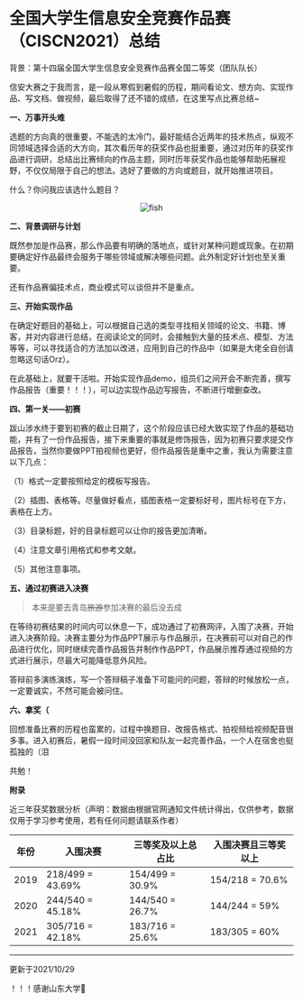 # 全国大学生信息安全竞赛作品赛（CISCN2021）总结


背景：第十四届全国大学生信息安全竞赛作品赛全国二等奖（团队队长）

信安大赛之于我而言，是一段从寒假到暑假的历程，期间看论文、想方向、实现作品、写文档、做视频，最后取得了还不错的成绩，在这里写点比赛总结~

**一、万事开头难**

选题的方向真的很重要，不能选的太冷门，最好能结合近两年的技术热点，纵观不同领域选择合适的大方向，其次看历年的获奖作品也挺重要，通过对历年的获奖作品进行调研，总结出比赛倾向的作品主题，同时历年获奖作品也能够帮助拓展视野，不仅仅局限于自己的想法。选好了要做的方向或题目，就开始推进项目。

什么？你问我应该选什么题目？

<div align=center>
<img src="https://s1.imagehub.cc/images/2021/10/21/fishb0e1e83d339b9275.jpg" alt="fish" />
</div>

**二、背景调研与计划**

既然参加是作品赛，那么作品要有明确的落地点，或针对某种问题或现象。在初期要确定好作品最终会服务于哪些领域或解决哪些问题。此外制定好计划也至关重要。

还有作品赛偏技术点，商业模式可以谈但并不是重点。

**三、开始实现作品**

在确定好题目的基础上，可以根据自己选的类型寻找相关领域的论文、书籍、博客，并对内容进行总结，在阅读论文的同时，会接触到大量的技术点、模型、方法等等，可以寻找适合的方法加以改进，应用到自己的作品中（如果是大佬全自创请忽略这句话Orz）。

在此基础上，就要干活啦。开始实现作品demo，组员们之间开会不断完善，撰写作品报告（重要！！！），可以边实现作品边写报告，不断进行增删查改。

**四、第一关——初赛**

跋山涉水终于要到初赛的截止日期了，这个阶段应该已经大致实现了作品的基础功能，并有了一份作品报告，接下来重要的事就是修饰报告，因为初赛只要求提交作品报告，当然你要做PPT拍视频也更好，但作品报告是重中之重，我认为需要注意以下几点：

（1）格式一定要按照给定的模板写报告。

（2）插图、表格等。尽量做好看点，插图表格一定要标好号，图片标号在下方，表格在上方。

（3）目录标题，好的目录标题可以让你的报告更加清晰。

（4）注意文章引用格式和参考文献。

（5）其他注意事项。

**五、通过初赛进入决赛**

> 本来是要去青岛~~旅游~~参加决赛的最后没去成

在等待初赛结果的时间内可以休息一下，成功通过了初赛网评，入围了决赛，开始进入决赛阶段。决赛主要分为作品PPT展示与作品展示，在决赛前可以对自己的作品进行优化，同时继续完善作品报告并制作作品PPT，作品展示推荐通过视频的方式进行展示，尽最大可能降低意外风险。

答辩前多演练演练，写一个答辩稿子准备下可能问的问题，答辩的时候放松一点，一定要诚实，不然可能会被问住。

**六、拿奖（**

回想准备比赛的历程也蛮累的，过程中换题目、改报告格式、拍视频给视频配音很多事。进入初赛后，暑假一段时间没回家和队友一起完善作品，一个人在宿舍也挺孤独的（泪

共勉！


**附录**

近三年获奖数据分析（声明：数据由根据官网通知文件统计得出，仅供参考，数据仅用于学习参考使用，若有任何问题请联系作者）

| 年份 | 入围决赛          | 三等奖及以上总占比 | 入围决赛且三等奖以上 |
| ---- | ----------------- | ------------------ | -------------------- |
| 2019 | 218/499  = 43.69% | 154/499 = 30.9%    | 154/218 = 70.6%      |
| 2020 | 244/540  = 45.18% | 144/540 = 26.7%    | 144/244 = 59%        |
| 2021 | 305/716  = 42.18% | 183/716 = 25.6%    | 183/305 = 60%        |

<hr></hr>

更新于2021/10/29

！！！感谢山东大学:tada:

